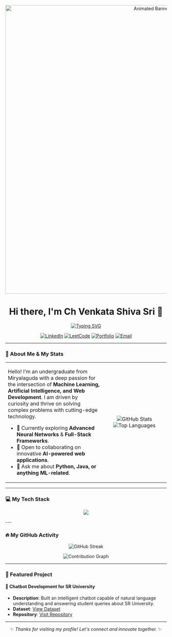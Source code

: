 <p align="center">
  <a href="https://github.com/Mrinnovater">
    <img src="https://raw.githubusercontent.com/Mrinnovater/Mrinnovater/main/header.gif" alt="Animated Banner" width="900"/>
  </a>
</p>

<div align="center">
  <h1>Hi there, I'm Ch Venkata Shiva Sri 👋</h1>
  <a href="https://github.com/DenverCoder1/readme-typing-svg">
    <img src="https://readme-typing-svg.herokuapp.com?font=Fira+Code&size=22&pause=1000&color=00BFFF&center=true&width=550&lines=Passionate+about+AI+%26+Machine+Learning;Full-Stack+Web+Enthusiast;Turning+Ideas+into+Reality!" alt="Typing SVG" />
  </a>
</div>

<p align="center">
  <a href="https://www.linkedin.com/in/ch-venkata-shiva-sri-976245296/" target="_blank"><img src="https://img.shields.io/badge/LinkedIn-0077B5?style=for-the-badge&logo=linkedin&logoColor=white" alt="LinkedIn"></a>
  <a href="https://leetcode.com/u/Shiva33_19/" target="_blank"><img src="https://img.shields.io/badge/LeetCode-FFA116?style=for-the-badge&logo=leetcode&logoColor=black" alt="LeetCode"></a>
  <a href="https://mrinnovater.github.io/My-Portfolio/homepage.html" target="_blank"><img src="https://img.shields.io/badge/Portfolio-3393FF?style=for-the-badge&logo=globe&logoColor=white" alt="Portfolio"></a>
  <a href="mailto:shivamchodisetty333@gmail.com"><img src="https://img.shields.io/badge/Email-D14836?style=for-the-badge&logo=gmail&logoColor=white" alt="Email"></a>
</p>

---

### 🚀 About Me & My Stats

<table>
  <tr>
    <td valign="top" width="60%">
      <p>Hello! I'm an undergraduate from Miryalaguda with a deep passion for the intersection of <strong>Machine Learning, Artificial Intelligence, and Web Development</strong>. I am driven by curiosity and thrive on solving complex problems with cutting-edge technology.</p>
      <ul>
        <li>🌱 Currently exploring <b>Advanced Neural Networks</b> & <b>Full-Stack Frameworks</b>.</li>
        <li>👯 Open to collaborating on innovative <b>AI-powered web applications</b>.</li>
        <li>💬 Ask me about <b>Python, Java, or anything ML-related</b>.</li>
      </ul>
    </td>
    <td width="40%" align="center">
      <img src="https://github-readme-stats.vercel.app/api?username=Mrinnovater&show_icons=true&theme=tokyonight&hide_border=true&include_all_commits=true&count_private=true&hide=stars,issues,prs" alt="GitHub Stats" />
      <br/>
      <img src="https://github-readme-stats.vercel.app/api/top-langs/?username=Mrinnovater&layout=compact&theme=tokyonight&hide_border=true&cache_seconds=86400" alt="Top Languages" />
    </td>
  </tr>
</table>

---

### 💻 My Tech Stack


<p align="center">
  <img src="https://skillicons.dev/icons?i=python,java,html,css,js,tensorflow,sklearn,opencv,vscode,git,github" />
</p>
---

### 🔥 My GitHub Activity

<p align="center">
  <img src="https://streak-stats.demolab.com/?user=Mrinnovater&theme=tokyonight&hide_border=true" alt="GitHub Streak" />
</p>
<p align="center">
  <img src="https://github-readme-activity-graph.vercel.app/graph?username=Mrinnovater&theme=react-dark&hide_border=true&area=true" alt="Contribution Graph" />
</p>

---

### 🚀 Featured Project

#### 🤖 Chatbot Development for SR University
- **Description**: Built an intelligent chatbot capable of natural language understanding and answering student queries about SR University.  
- **Dataset**: [View Dataset](https://github.com/Mrinnovater/AIML_Project/blob/main/SRU_DATASET.json)  
- **Repository**: [Visit Repository](https://github.com/Mrinnovater/AIML_Project)  

---

<p align="center">
  ✨ <em>Thanks for visiting my profile! Let's connect and innovate together.</em> ✨
</p>

